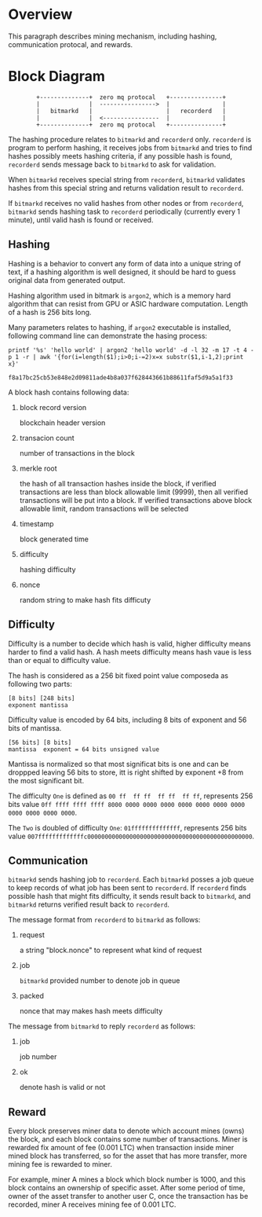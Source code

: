 # Overview

This paragraph describes mining mechanism, including hashing, communication protocal, and rewards.

# Block Diagram

            +--------------+  zero mq protocal   +---------------+
            |              |  ---------------->  |               |
            |   bitmarkd   |                     |   recorderd   |
            |              |  <----------------  |               |
            +--------------+  zero mq protocal   +---------------+

The hashing procedure relates to `bitmarkd` and `recorderd` only. `recorderd` is program to perform hashing, it receives jobs from `bitmarkd` and tries to find hashes possibly meets hashing criteria, if any possible hash is found, `recorderd` sends message back to `bitmarkd` to ask for validation.

When `bitmarkd` receives special string from `recorderd`, `bitmarkd` validates hashes from this special string and returns validation result to `recorderd`.

If `bitmarkd` receives no valid hashes from other nodes or from `recorderd`, `bitmarkd` sends hashing task to `recorderd` periodically (currently every 1 minute), until valid hash is found or received.

## Hashing

Hashing is a behavior to convert any form of data into a unique string of text, if a hashing algorithm is well designed, it should be hard to guess original data from generated output.

Hashing algorithm used in bitmark is `argon2`, which is a memory hard algorithm that can resist from GPU or ASIC hardware computation. Length of a hash is 256 bits long.

Many parameters relates to hashing, if `argon2` executable is installed, following command line can demonstrate the hasing process:

```
printf '%s' 'hello world' | argon2 'hello world' -d -l 32 -m 17 -t 4 -p 1 -r | awk '{for(i=length($1);i>0;i-=2)x=x substr($1,i-1,2);print x}'

f8a17bc25cb53e848e2d09811ade4b8a037f628443661b88611faf5d9a5a1f33
```

A block hash contains following data:

1. block record version

    blockchain header version

1. transacion count

    number of transactions in the block

1. merkle root

    the hash of all transaction hashes inside the block, if verified transactions are less than block allowable limit (9999), then all verified transactions will be put into a block. If verified transactions above block allowable limit, random transactions will be selected

1. timestamp

    block generated time

1. difficulty

    hashing difficulty

1. nonce

    random string to make hash fits difficuty

## Difficulty

Difficulty is a number to decide which hash is valid, higher difficulty means harder to find a valid hash. A hash meets difficulty means hash vaue is less than or equal to difficulty value.

The hash is considered as a 256 bit fixed point value composeda as following two parts:

    [8 bits] [248 bits]
    exponent mantissa

Difficulty value is encoded by 64 bits, including 8 bits of exponent and 56 bits of mantissa.

    [56 bits] [8 bits]
    mantissa  exponent = 64 bits unsigned value

Mantissa is normalized so that most significat bits is one and can be droppped leaving 56 bits to store, itt is right shifted by exponent +8 from the most significant bit.

The difficulty `One` is defined as `00 ff  ff ff  ff ff  ff ff`, represents 256 bits value `0ff ffff ffff ffff 8000 0000 0000 0000 0000 0000 0000 0000 0000 0000 0000 0000`.

The `Two` is doubled of difficulty `One`: `01ffffffffffffff`, represents 256 bits value `007fffffffffffffc00000000000000000000000000000000000000000000000`.

## Communication

`bitmarkd` sends hashing job to `recorderd`. Each `bitmarkd` posses a job queue to keep records of what job has been sent to `recorderd`. If `recorderd` finds possible hash that might fits difficulty, it sends result back to `bitmarkd`, and `bitmarkd` returns verified result back to `recorderd`.

The message format from `recorderd` to `bitmarkd` as follows:

1. request

    a string "block.nonce" to represent what kind of request

1. job

    `bitmarkd` provided number to denote job in queue

1. packed

    nonce that may makes hash meets difficulty

The message from `bitmarkd` to reply `recorderd` as follows:

1. job

    job number

2. ok

    denote hash is valid or not

## Reward

Every block preserves miner data to denote which account mines (owns) the block, and each block contains some number of transactions. Miner is rewarded fix amount of fee (0.001 LTC) when transaction inside miner mined block has transferred, so for the asset that has more transfer, more mining fee is rewarded to miner.

For example, miner A mines a block which block number is 1000, and this block contains an ownership of specific asset. After some period of time, owner of the asset transfer to another user C, once the transaction has be recorded, miner A receives mining fee of 0.001 LTC.
